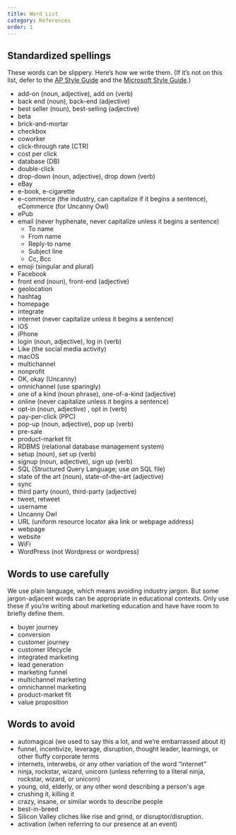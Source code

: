 ```yaml
---
title: Word List
category: References
order: 1
---
```

## Standardized spellings

These words can be slippery. Here’s how we write them. (If it’s not on this list, defer to the [AP Style Guide](https://www.apstylebook.com/) and the [Microsoft Style Guide](https://docs.microsoft.com/en-us/style-guide/welcome/).)

- add-on (noun, adjective), add on (verb)
- back end (noun), back-end (adjective)
- best seller (noun), best-selling (adjective)
- beta
- brick-and-mortar 
- checkbox
- coworker
- click-through rate (CTR)
- cost per click
- database (DB)
- double-click
- drop-down (noun, adjective), drop down (verb)
- eBay
- e-book, e-cigarette
- e-commerce (the industry, can capitalize if it begins a sentence), eCommerce (for Uncanny Owl)
- ePub
- email (never hyphenate, never capitalize unless it begins a sentence)
  - To name
  - From name
  - Reply-to name
  - Subject line
  - Cc, Bcc
- emoji (singular and plural)
- Facebook
- front end (noun), front-end (adjective)
- geolocation
- hashtag
- homepage
- integrate
- internet (never capitalize unless it begins a sentence)
- iOS
- iPhone
- login (noun, adjective), log in (verb)
- Like (the social media activity)
- macOS
- multichannel
- nonprofit
- OK, okay (Uncanny)
- omnichannel (use sparingly)
- one of a kind (noun phrase), one-of-a-kind (adjective)
- online (never capitalize unless it begins a sentence)
- opt-in (noun, adjective) , opt in (verb)
- pay-per-click (PPC)
- pop-up (noun, adjective), pop up (verb)
- pre-sale
- product-market fit
- RDBMS (relational database management system)
- setup (noun), set up (verb)
- signup (noun, adjective), sign up (verb)
- SQL (Structured Query Language; use _an_ SQL file)
- state of the art (noun), state-of-the-art (adjective)
- sync
- third party (noun), third-party (adjective) 
- tweet, retweet
- username
- Uncanny Owl
- URL (uniform resource locator aka link or webpage address)
- webpage
- website
- WiFi
- WordPress (not Wordpress or wordpress)

## Words to use carefully
We use plain language, which means avoiding industry jargon. But some jargon-adjacent words can be appropriate in educational contexts. Only use these if you’re writing about marketing education and have have room to briefly define them.

- buyer journey
- conversion
- customer journey
- customer lifecycle
- integrated marketing
- lead generation
- marketing funnel
- multichannel marketing
- omnichannel marketing
- product-market fit
- value proposition

## Words to avoid

- automagical (we used to say this a lot, and we’re embarrassed about it)
- funnel, incentivize, leverage, disruption, thought leader, learnings, or other fluffy corporate terms
- internets, interwebs, or any other variation of the word “internet”
- ninja, rockstar, wizard, unicorn (unless referring to a literal ninja, rockstar, wizard, or unicorn)
- young, old, elderly, or any other word describing a person's age
-  crushing it, killing it
-  crazy, insane, or similar words to describe people
-  best-in-breed
-  Silicon Valley cliches like rise and grind, or disruptor/disruption.
-  activation (when referring to our presence at an event)

